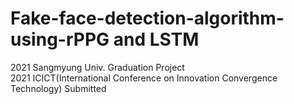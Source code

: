 # Fake-face-detection-algorithm-using-rPPG and LSTM  
2021 Sangmyung Univ. Graduation Project  
2021 ICICT(International Conference on Innovation Convergence Technology) Submitted
